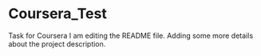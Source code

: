# Coursera_Test
Task for Coursera
I am editing the README file. Adding some more details about the project description.




